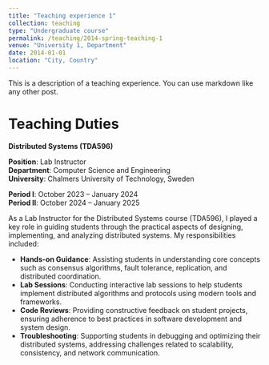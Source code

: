 ```yaml
---
title: "Teaching experience 1"
collection: teaching
type: "Undergraduate course"
permalink: /teaching/2014-spring-teaching-1
venue: "University 1, Department"
date: 2014-01-01
location: "City, Country"
---
```


This is a description of a teaching experience. You can use markdown like any other post.

**Teaching Duties**
======

**Distributed Systems (TDA596)**

**Position**: Lab Instructor  
**Department**: Computer Science and Engineering  
**University**: Chalmers University of Technology, Sweden  

**Period I**: October 2023 – January 2024   
**Period II**: October 2024 – January 2025  

As a Lab Instructor for the Distributed Systems course (TDA596), I played a key role in guiding students through the practical aspects of designing, implementing, and analyzing distributed systems. My responsibilities included:

 - **Hands-on Guidance**: Assisting students in understanding core concepts such as consensus algorithms, fault tolerance, replication, and distributed coordination.
 - **Lab Sessions**: Conducting interactive lab sessions to help students implement distributed algorithms and protocols using modern tools and frameworks.
 - **Code Reviews**: Providing constructive feedback on student projects, ensuring adherence to best practices in software development and system design.
 - **Troubleshooting**: Supporting students in debugging and optimizing their distributed systems, addressing challenges related to scalability, consistency, and network communication.
